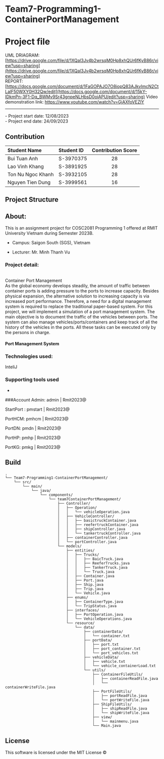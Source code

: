 # Team7-Programming1-ContainerPortManagement

# Project file
UML DRIAGRAM: [https://drive.google.com/file/d/1XQal3Jv4b2wrsqM0Hp8xhQUr6fKyB86r/view?usp=sharing](https://drive.google.com/file/d/1XQal3Jv4b2wrsqM0Hp8xhQUr6fKyB86r/view?usp=sharing)
<br />
REPORT: [https://docs.google.com/document/d/1FaGOPAJO7O8iopQ83AJkvImcN2CtLalF50WXY0H32Qw/edit](https://docs.google.com/document/d/15kY-IDkmPn-3F1-Dq_BWMv9Sr43gnpeNLHbsD0oiAPU/edit?usp=sharing)
Video demonstration link: https://www.youtube.com/watch?v=GjAXfoVEZlY
<br />
<hr>
- Project start date: 12/08/2023
<br />
- Project end date: 24/09/2023

## Contribution

| Student Name      | Student ID | Contribution Score |
| :---------------- | :--------- | :----------------: |
| Bui Tuan Anh      | S-3970375  |         28         |
| Lao Vinh Khang    | S-3891925  |         28         |
| Ton Nu Ngoc Khanh | S-3932105  |         28         |
| Nguyen Tien Dung  | S-3999561  |         16         |



## Project Structure






## About:
This is an assignment project for COSC2081 Programming 1 offered at RMIT University Vietnam during Semester 2023B.

- Campus: Saigon South (SGS), Vietnam

- Lecturer: Mr. Minh Thanh Vu

### Project detail: 
</br>
Container Port Management
</br>
As the global economy develops steadily, the amount of traffic between container ports is adding
pressure to the ports to increase capacity. Besides physical expansion, the alternative solution to
increasing capacity is via increased port performance. Therefore, a need for a digital management
system is required to replace the traditional paper-based system.
For this project, we will implement a simulation of a port management system. The main objective
is to document the traffic of the vehicles between ports. The system can also manage
vehicles/ports/containers and keep track of all the history of the vehicles in the ports. All these
tasks can be executed only by the persons in charge.

#### Port Management System


### Technologies used:

InteliJ

### Supporting tools used

- 

###Account
Admin:         admin   | Rmit2023@

StartPort :    pmstart | Rmit2023@

PortHCM:       pmhcm   | Rmit2023@

PortDN:        pmdn    | Rmit2023@

PortHP:        pmhp    | Rmit2023@

PortKG:        pmkg    | Rmit2023@

## Build


```
.
└── Team7-Programming1-ContainerPortManagement/
    └── src/
        └── main/
            └── java/
                └── components/
                    └── team7ContainerPortManagement/
                        ├── Controller/
                        │   ├── Operation/
                        │   │   └── vehicleOperation.java
                        │   ├── VehicleController/
                        │   │   ├── basictruckContainer.java
                        │   │   ├── reefertruckContainer.java
                        │   │   ├── shipController.java
                        │   │   └── tankertruckController.java
                        │   ├── containerController.java
                        │   └── portController.java
                        └── models/
                            ├── entities/
                            │   ├── Trucks/
                            │   │   ├── BaicTruck.java
                            │   │   ├── ReeferTrucks.java
                            │   │   ├── TankerTruck.java
                            │   │   └── Truck.java
                            │   ├── Container.java
                            │   ├── Port.java
                            │   ├── Ship.java
                            │   ├── Trip.java
                            │   └── Vehicle.java
                            ├── enums/
                            │   ├── ContainerType.java
                            │   └── TripStatus.java
                            ├── interfaces/
                            │   ├── PortOperation.java
                            │   └── VehicleOperations.java
                            └── resource/
                                └── data/
                                    ├── containerData/
                                    │   └── container.txt
                                    ├── portData/
                                    │   ├── port.txt
                                    │   ├── port_container.txt
                                    │   └── port_vehicles.txt
                                    ├── vehicleData/
                                    │   ├── vehicle.txt
                                    │   └── vehicle_containerLoad.txt
                                    └── utils/
                                        ├── ContainerFileUtils/
                                        │   ├── containerReadFile.java
                                        │   └── containerWriteFile.java
                                        ├── PortFileUtils/
                                        │   ├── portReadFile.java
                                        │   └── portWriteFile.java
                                        ├── ShipFileUtils/
                                        │   ├── shipReadFile.java
                                        │   └── shipWriteFile.java
                                        ├── view/
                                        │   └── mainmenu.java
                                        └── Main.java

```
## License

This software is licensed under the MIT License ©

